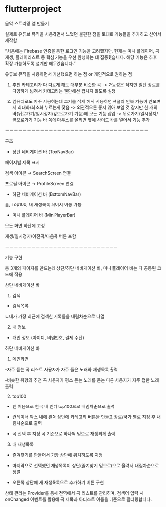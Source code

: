 # flutterproject



음악 스트리밍 앱 만들기

실제로 유튜브 뮤직을 사용하면서 느꼈던 불편한 점을 토대로 기능들을 추가하고 싶어서 제작함

“처음에는 Firebase 인증을 통한 로그인 기능을 고려했지만, 현재는 미니 플레이어, 곡 재생, 플레이리스트 등 핵심 기능을 우선 완성하는 데 집중했습니다. 해당 기능은 추후 확장 가능하도록 설계만 해두었습니다.”

유튜브 뮤직을 사용하면서 개선했으면 하는 점 or 개인적으로 원하는 점
 1. 추천 카테고리가 다 다르게 해도 대부분 비슷한 곡
   -> 가능성은 적지만 일단 장르를 다양하게 넓혀서 카테고리는 웬만해선 겹치지 않도록 설정 
 
 2. 컴퓨터로도 자주 사용하는데 크기를 작게 해서 사용하면 셔플과 반복 기능이 안보여서 최대화/최소화 누르는게 잦음
    -> 외관적으론 좋지 않아 보일 것 같지만 한 개의 바(뒤로가기/일시정지/앞으로가기 기능)에 모든 기능 삽입
    -> 뒤로가기/일시정지/앞으로가기 기능 바 쪽에 마우스를 올리면 옆에 사이드 바를 열어서 기능 추가

－－－－－－－－－－－－－－－－－－－－－－－－－－－－－－－－－

구조
- 상단 네비게이션 바 (TopNavBar)

페이지별 제목 표시

검색 아이콘 → SearchScreen 연결

프로필 아이콘 → ProfileScreen 연결

- 하단 네비게이션 바 (BottomNavBar)

홈, Top100, 내 재생목록 페이지 이동 가능

- 미니 플레이어 바 (MiniPlayerBar)

모든 화면 하단에 고정

재생/일시정지/이전곡/다음곡 버튼 포함
  

   

－－－－－－－－－－－－－－－－－－－－－－－－－－
 
 



기능 구현

총 3개의 페이지를 만드는데 상단/하단 네비게이션 바, 미니 플레이어 바는 다 공통된 코드에 적용



상단 네비게이션 바

1. 검색
 
- 검색목록

ㄴ내가 가장 최근에 검색한 기록들을 내림차순으로 나열

2. 내 정보
   
- 개인 정보 (아이디, 비밀번호, 결제 수단)




 
하단 네비게이션 바
1. 메인화면

-자주 듣는 곡 리스트
사용자가 자주 들은 노래와 재생목록 출력

-비슷한 취향의 추천 곡
사용자가 평소 듣는 노래를 듣는 다른 사용자가 자주 접한 노래 출력
 

2. top100

- 맨 처음으로 한국 내 인기 top100으로 내림차순으로 출력

- 컨테이너 박스 내에 왼쪽 상단에 카테고리 버튼을 만들고 장르/국가 별로 지정 후 내림차순으로 출력

- 곡 선택 후 지정 곡 기준으로 하나씩 밑으로 재생되게 출력


3. 내 재생목록

- 즐겨찾기를 만들어서 가장 상단에 위치하도록 지정

- 마지막으로 선택했던 재생목록이 상단(즐겨찾기 밑으로)으로 올려서 내림차순으로 정렬

- 오른쪽 상단에 새 재생목록으로 추가하기 버튼 구현





상태 관리는 Provider를 통해 전역에서 곡 리스트를 관리하며, 검색어 입력 시 onChanged 이벤트를 활용해 곡 제목과 아티스트 이름을 기준으로 필터링합니다.
